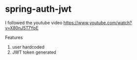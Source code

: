 # spring-auth-jwt

I followed the youtube video https://www.youtube.com/watch?v=X80nJ5T7YpE

Features
1. user hardcoded
2. JWT token generated
